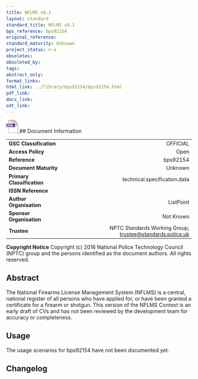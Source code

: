 ```yaml
---
title: NFLMS v0.1
layout: standard
standard_title: NFLMS v0.1
bps_reference: bps92154
original_reference: 
standard_maturity: Unknown
project_status: n-a
obsoletes: 
obsoleted_by: 
tags: 
abstract_only:
format_links:
html_link: ../library/bps92154/bps92154.html
pdf_link: 
docx_link: 
odt_link: 
---
```


<a target="_blank" href="../library/bps92154/bps92154.html">
    <img src="../images/html@0.5x.png" alt="html link" title="html link" style="max-height:35px;">
</a>
## Document Information

|||
| :------- | ------: |
| **GSC Classification**     | OFFICIAL |
| **Access Policy**          | Open |
| **Reference**              | bps92154  |
| **Document Maturity**      | Unknown |
| **Primary Classification** | technical.specification.data |
| **ISSN Reference**         |  |
| **Author Organisation**    |ListPoint|
| **Sponsor Organisation**   |Not Known|
| **Trustee**                | NPTC Standards Working Group, <a href="mailto:trustee@standards.police.uk?subject=bps92154 NFLMS v0.1">trustee@standards.police.uk |

**Copyright Notice**
Copyright (c) 2016 National Police Technology Council (NPTC) group and the persons identified as the document authors. All rights reserved.

## Abstract
The National Firearms License Management System (NFLMS) is a central, national register of all persons who have applied for, or have been granted a certificate for a firearm or shotgun. This version of the NFLMS Context is an early draft of CVs and has not been reviewed by the development team for accuracy or completeness.
        
## Usage
The usage scenarios for bps92154 have not been documented yet.

## Changelog

